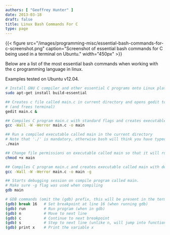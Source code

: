 ```yaml
---
authors: [ "Geoffrey Hunter" ]
date: 2013-03-18
draft: false
title: Linux Bash Commands For C
type: page
---
```


{{< figure src="/images/programming-misc/essential-bash-commands-for-c-screenshot.png" caption="Screenshot of essential bash commands for C being used in a terminal on Ubuntu."  width="450px" >}}

Below are a list of the most essential bash commands when working with the c programming language in linux.

Examples tested on Ubuntu v12.04.

```sh
# Install GNU C compiler and other essential C programs onto Linux platform
sudo apt-get install build-essential

## Creates c file called main.c in current directory and opens gedit to begin editing it
# (and frees terminal)
gedit main.c &

## Compiles C program main.c with standard flags and creates executable called main
gcc -Wall -W -Werror main.c -o main

## Run a compiled executable called main in the current directory
# Note that './' is mandatory, otherwise bash will think you have typed a command
./main

## Change file permissions on executable called main so that it will run (if experiencing 'Permission denied' errors)
chmod +x main

## Compiles C program main.c and creates executable called main with debugging symbols
gcc -Wall -W -Werror main.c -o main -g

## Starts debugging session on compile program called main.
# Make sure -g flag was used when compiling
gdb main

# GDB commands (omit the (gdb) prefix, this will be present in the terminal already)
(gdb) break 16   # Set breakpoint at line 16 (when running gdb)
(gdb) run        # Run program (when in gdb)
(gdb) n          # Move to next line
(gdb) c          # Continue to next breakpoint
(gdb) s          # Step to next line (unlike n, will jump into functions)
(gdb) print x    # Print the variable x
```